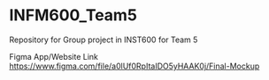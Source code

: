 # INFM600_Team5
Repository for Group project in INST600 for Team 5

Figma App/Website Link
https://www.figma.com/file/a0lUf0RpItaIDO5yHAAK0j/Final-Mockup
